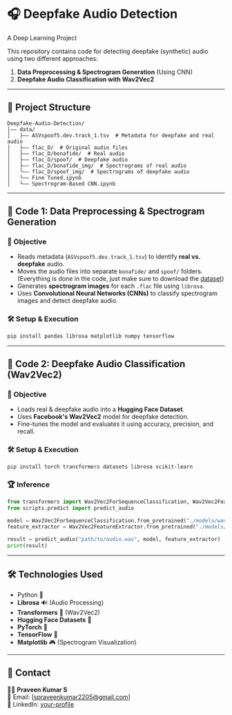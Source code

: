 # 🎧 Deepfake Audio Detection
A Deep Learning Project

This repository contains code for detecting deepfake (synthetic) audio using two different approaches:

1. **Data Preprocessing & Spectrogram Generation** (Using CNN)
2. **Deepfake Audio Classification with Wav2Vec2**

---

## 👤 Project Structure

```
Deepfake-Audio-Detection/
│—— data/
│   ├—— ASVspoof5.dev.track_1.tsv  # Metadata for deepfake and real audio
│   ├—— flac_D/  # Original audio files
│   ├—— flac_D/bonafide/  # Real audio
│   ├—— flac_D/spoof/  # Deepfake audio
│   ├—— flac_D/bonafide_img/  # Spectrograms of real audio
│   └—— flac_D/spoof_img/  # Spectrograms of deepfake audio
│   └—— Fine Tuned.ipynb
│   └—— Spectrogram-Based CNN.ipynb
```

---

## 📝 Code 1: Data Preprocessing & Spectrogram Generation

### 📌 Objective  
- Reads metadata (`ASVspoof5.dev.track_1.tsv`) to identify **real vs. deepfake** audio.
- Moves the audio files into separate `bonafide/` and `spoof/` folders. (Everything is done in the code, just make sure to download the [dataset](https://zenodo.org/records/14498691))
- Generates **spectrogram images** for each `.flac` file using `librosa`.
- Uses **Convolutional Neural Networks (CNNs)** to classify spectrogram images and detect deepfake audio.

### 🛠️ Setup & Execution

```bash
pip install pandas librosa matplotlib numpy tensorflow
```

---

## 🤖 Code 2: Deepfake Audio Classification (Wav2Vec2)

### 📌 Objective  
- Loads real & deepfake audio into a **Hugging Face Dataset**.
- Uses **Facebook's Wav2Vec2** model for deepfake detection.
- Fine-tunes the model and evaluates it using accuracy, precision, and recall.

### 🛠️ Setup & Execution

```bash
pip install torch transformers datasets librosa scikit-learn
```

### 🏆 Inference

```python
from transformers import Wav2Vec2ForSequenceClassification, Wav2Vec2FeatureExtractor
from scripts.predict import predict_audio

model = Wav2Vec2ForSequenceClassification.from_pretrained("./models/wav2vec2-finetuned")
feature_extractor = Wav2Vec2FeatureExtractor.from_pretrained("./models/wav2vec2-finetuned")

result = predict_audio("path/to/audio.wav", model, feature_extractor)
print(result)
```

---
## 🛠️ Technologies Used
- Python 🐍
- **Librosa** 🔊 (Audio Processing)
- **Transformers** 🤖 (Wav2Vec2)
- **Hugging Face Datasets** 🤗
- **PyTorch** 🔦
- **TensorFlow** 🧠
- **Matplotlib** 🎮 (Spectrogram Visualization)
---
## 💎 Contact
👨‍💻 **Praveen Kumar S**  
📧 Email: [spraveenkumar2205@gmail.com]  
📛 LinkedIn: [your-profile](www.linkedin.com/in/spraveenkumar2205)
